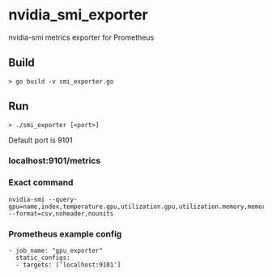 # nvidia_smi_exporter

nvidia-smi metrics exporter for Prometheus

## Build
```
> go build -v smi_exporter.go
```

## Run
```
> ./smi_exporter [<port>]
```
Default port is 9101


### localhost:9101/metrics

### Exact command
```
nvidia-smi --query-gpu=name,index,temperature.gpu,utilization.gpu,utilization.memory,memory.total,memory.free,memory.used --format=csv,noheader,nounits
```

### Prometheus example config

```
- job_name: "gpu_exporter"
  static_configs:
  - targets: ['localhost:9101']
```

